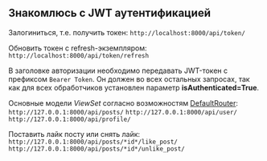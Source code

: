 ## Знакомлюсь с JWT аутентификацией

Залогиниться, т.е. получить токен:
`http://localhost:8000/api/token/`

Обновить токен с refresh-экземпляром:
`http://localhost:8000/api/token/refresh`

В заголовке авторизации необходимо передавать JWT-токен с префиксом `Bearer Token`. Он должен во всех остальных запросах, так как для всех обработчиков установлен параметр **isAuthenticated=True**.  

Основные модели *ViewSet* согласно возможностям [DefaultRouter](https://www.django-rest-framework.org/api-guide/routers/#defaultrouter):
`http://127.0.0.1:8000/api/posts/`
`http://127.0.0.1:8000/api/user/`
`http://127.0.0.1:8000/api/profile/`

Поставить лайк посту или снять лайк:
`http://127.0.0.1:8000/api/posts/*id*/like_post/`
`http://127.0.0.1:8000/api/posts/*id*/unlike_post/`

